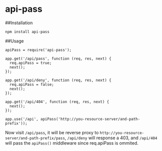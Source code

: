 api-pass
========

##Installation

    npm install api-pass

##Usage

    apiPass = require('api-pass');

    app.get('/api/pass', function (req, res, next) {
      req.apiPass = true;
      next();
    });

    app.get('/api/deny', function (req, res, next) {
      req.apiPass = false;
      next();
    });

    app.get('/api/404', function (req, res, next) {
      next();
    });

    app.use('/api', apiPass('http://you-resource-server/and-path-prefix'));

Now visit `/api/pass`, it will be reverse proxy to `http://you-resource-server/and-path-prefix/pass`, `/api/deny` will response a 403, and `/api/404` will pass the `apiPass()` middleware since req.apiPass is ommited.
